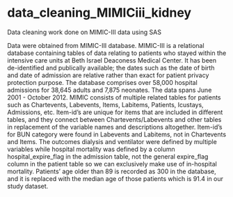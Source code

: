 # data_cleaning_MIMICiii_kidney
Data cleaning work done on MIMIC-III data using SAS

Data were obtained from MIMIC-III database. MIMIC-III is a relational database containing tables of data relating to patients who stayed within the intensive care units at Beth Israel Deaconess Medical Center. It has been de-identified and publically available; the dates such as the date of birth and date of admission are relative rather than exact for patient privacy protection purpose. The database comprises over 58,000 hospital admissions for 38,645 adults and 7,875 neonates. The data spans June 2001 - October 2012. MIMIC consists of multiple related tables for patients such as Chartevents, Labevents, Items, Labitems, Patients, Icustays, Admissions, etc. Item-id’s are unique for items that are included in different tables, and they connect between Chartevents/Labevents and other tables in replacement of the variable names and descriptions altogether. Item-id’s for BUN category were found in Labevents and Labitems, not in Chartevents and Items. The outcomes dialysis and ventilator were defined by multiple variables while hospital mortality was defined by a column hospital_expire_flag in the admission table, not the general expire_flag column in the patient table so we can exclusively make use of in-hospital mortality. Patients’ age older than 89 is recorded as 300 in the database, and it is replaced with the median age of those patients which is 91.4 in our study dataset.
